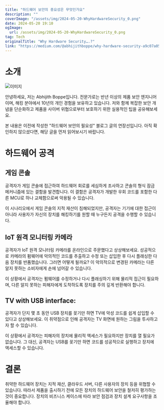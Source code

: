 ```yaml
---
title: "하드웨어 보안의 중요성은 무엇인가요"
description: ""
coverImage: "/assets/img/2024-05-20-WhyHardwareSecurity_0.png"
date: 2024-05-20 19:10
ogImage:
  url: /assets/img/2024-05-20-WhyHardwareSecurity_0.png
tag: Tech
originalTitle: "Why Hardware Security….?"
link: "https://medium.com/@abhijithboppe/why-hardware-security-a9c07a05ebf5"
---
```


# 소개

![이미지](/assets/img/2024-05-20-WhyHardwareSecurity_0.png)

안녕하세요, 저는 Abhijith Boppe입니다. 전문가로는 반년 이상의 제품 보안 엔지니어이며, 해킹 분야에서 10년의 개인 경험을 보유하고 있습니다. 저와 함께 복잡한 보안 개념을 단순화하고 제품을 사이버 위협으로부터 보호하기 위한 실용적인 팁을 공유해보세요.

본 내용은 이전에 작성한 "하드웨어 보안의 필요성" 블로그 글의 연장선입니다. 아직 확인하지 않으셨다면, 해당 글을 먼저 읽어보시기 바랍니다.

<div class="content-ad"></div>

# 하드웨어 공격

## 게임 콘솔

공격자가 게임 콘솔에 접근하여 하드웨어 회로를 세심하게 조사하고 콘솔의 형식 잠금 메커니즘에 있는 결함을 발견합니다. 이 결함은 공격자가 개발한 우회 코드를 포함한 다른 MCU로 하나 교체함으로써 악용될 수 있습니다.

이 시나리오에서 게임 콘솔의 지적 재산이 침해되었지만, 공격자는 기기에 대한 접근이 아니라 사용자가 자신의 장치를 해킹하기를 원할 때 누구든지 공격을 수행할 수 있습니다.

<div class="content-ad"></div>

## IoT 원격 모니터링 카메라

공격자가 IoT 원격 모니터링 카메라를 온라인으로 주문했다고 상상해보세요. 성공적으로 카메라의 펌웨어에 악의적인 코드를 추출하고 수정 또는 삽입한 후 다시 플래싱한 다음 장치를 반품했습니다. 그러면 어떻게 될까요? 이 악의적으로 변경된 카메라는 다른 알지 못하는 소비자에게 손에 넘어갈 수 있습니다.

이 상황에서 공격자는 펌웨어를 수정하거나 다시 플래싱하기 위해 물리적 접근이 필요하며, 다른 알지 못하는 피해자에게 도착하도록 장치를 주의 깊게 반환해야 합니다.

## TV with USB interface:

<div class="content-ad"></div>

공격자가 단지 몇 초 동안 USB 장치를 꽂기만 하면 TV에 악성 코드를 쉽게 삽입할 수 있다고 상상해보세요. 이 취약점으로 인해 공격자는 TV 화면에 원하는 그림을 투사하고자 할 수 있습니다.

이 상황에서 공격자는 피해자의 장치에 물리적 액세스가 필요하지만 장치를 열 필요가 없습니다. 그 대신, 공격자는 USB를 꽂기만 하면 코드를 성공적으로 실행하고 장치에 액세스할 수 있습니다.

# 결론

취약한 하드웨어 장치는 지적 재산, 클라우드 서버, 다른 사용자의 장치 등을 위협할 수 있습니다. 따라서 제품을 출시하기 전에 모든 장치의 하드웨어 보안을 철저히 평가하는 것이 중요합니다. 장치의 비즈니스 케이스에 따라 보안 점검과 장치 설계 요구사항을 조율해야 합니다.
